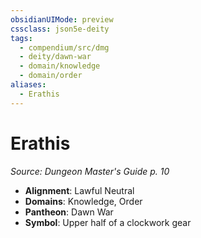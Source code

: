 ```yaml
---
obsidianUIMode: preview
cssclass: json5e-deity
tags:
  - compendium/src/dmg
  - deity/dawn-war
  - domain/knowledge
  - domain/order
aliases:
  - Erathis
---
```

# Erathis
*Source: Dungeon Master's Guide p. 10* 

- **Alignment**: Lawful Neutral
- **Domains**: Knowledge, Order
- **Pantheon**: Dawn War
- **Symbol**: Upper half of a clockwork gear